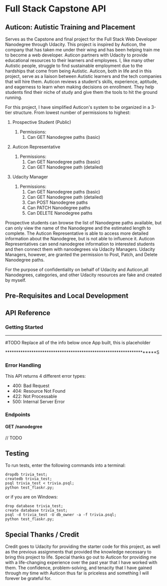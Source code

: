 # Full Stack Capstone API

## Auticon: Autistic Training and Placement

Serves as the Capstone and final project for the Full Stack Web Developer Nanodegree through Udacity. This project is inspired by Auticon, the company that has taken me under their wing and has been helping train me to become a web developer. Auticon partners with Udacity to provide educational resources to their learners and employees. I, like many other Autistic people, struggle to find sustainable employment due to the hardships that come from being Autistic. Auticon, both in life and in this project, serve as a liaison between Autistic learners and the tech companies that will hire them. Auticon reviews a student's skills, experience, aptitude, and eagerness to learn when making decisions on enrollment. They help students find their niche of study and give them the tools to hit the ground running. 

For this project, I have simplified Auticon's system to be organized in a 3-tier structure. From lowest number of permissions to highest:

1. Prospective Student (Public)
   1. Permissions:
      1. Can GET Nanodegree paths (basic)

2. Auticon Representative
   1. Permissions:
      1. Can GET Nanodegree paths (basic)
      2. Can GET Nanodegree path (detailed)

3. Udacity Manager
   1. Permissions: 
      1. Can GET Nanodegree paths (basic)
      2. Can GET Nanodegree path (detailed)
      3. Can POST Nanodegree paths
      4. Can PATCH Nanodegree paths
      5. Can DELETE Nanodegree paths


Prospective students can browse the list of Nanodegree paths available, but can only view the name of the Nanodegree and the estimated length to complete. The Auticon Representative is able to access more detailed information about the Nanodegree, but is not able to influence it. Auticon Representatives can send nanodegree information to interested students and then connect them with nanodegrees via Udacity Managers. Udacity Managers, however, are granted the permission to Post, Patch, and Delete Nanodegree paths. 

For the purpose of confidentiality on behalf of Udacity and Auticon,all Nanodegrees, categories, and other Udacity resources are fake and created by myself.

## Pre-Requisites and Local Development



## API Reference


### Getting Started
********************************************************************
#TODO     Replace all of the info below once App built, this is placeholder

********************************************************************S
### Error Handling
This API returns 4 different error types: 
- 400: Bad Request
- 404: Resource Not Found
- 422: Not Processable
- 500: Internal Server Error


### Endpoints
#### GET /nanodegree
// TODO

## Testing
To run tests, enter the following commands into a terminal:
```
dropdb trivia_test;
createdb trivia_test;
psql trivia_test < trivia.psql;
python test_flaskr.py;
```

or if you are on Windows:
```
drop database trivia_test;
create database trivia_test;
psql -d trivia_test -U db_owner -a -f trivia.psql;
python test_flaskr.py;
```


## Special Thanks / Credit 
Credit goes to Udacity for providing the starter code for this project, as well as the previous assignments that provided the knowledge necessary to bring this project to life. Special thanks go out to Auticon for providing me with a life-changing experience over the past year that I have worked with them. The confidence, problem-solving, and tenacity that I have gained through my time with Auticon thus far is priceless and something I will forever be grateful for.